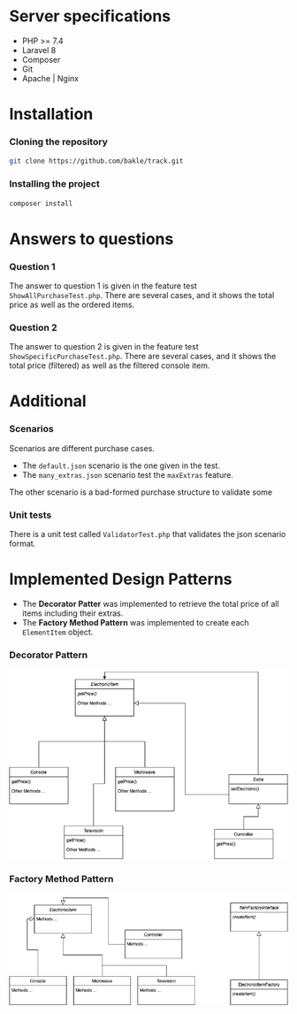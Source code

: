 # Server specifications
* PHP >= 7.4
* Laravel 8
* Composer
* Git
* Apache | Nginx

# Installation

### Cloning the repository

```bash
git clone https://github.com/bakle/track.git  
```

### Installing the project 

```bash
composer install
```

# Answers to questions

### Question 1
The answer to question 1 is given in the feature test ``ShowAllPurchaseTest.php``.
There are several cases, and it shows the total price as well as the ordered items.


### Question 2
The answer to question 2 is given in the feature test ``ShowSpecificPurchaseTest.php``.
There are several cases, and it shows the total price (filtered) as well as the filtered console item.

# Additional

### Scenarios
Scenarios are different purchase cases.

* The ``default.json`` scenario is the one given in the test.
* The ``many_extras.json`` scenario test the ``maxExtras`` feature.

The other scenario is a bad-formed purchase structure to validate some

### Unit tests
There is a unit test called ``ValidatorTest.php`` that validates the json scenario format.


# Implemented Design Patterns

* The **Decorator Patter** was implemented to retrieve the total price of all items including their extras.
* The **Factory Method Pattern** was implemented to create each ``ElementItem`` object.


### Decorator Pattern
![Decorator Pattern](./public/img/decorator_pattern.jpg)

### Factory Method Pattern
![Factory Method Pattern](./public/img/factory_method.jpg)
